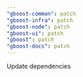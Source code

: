 ```yaml
---
"gboost-common": patch
"gboost-infra": patch
"gboost-node": patch
"gboost-ui": patch
"gboost": patch
"gboost-docs": patch
---
```


Update dependencies
